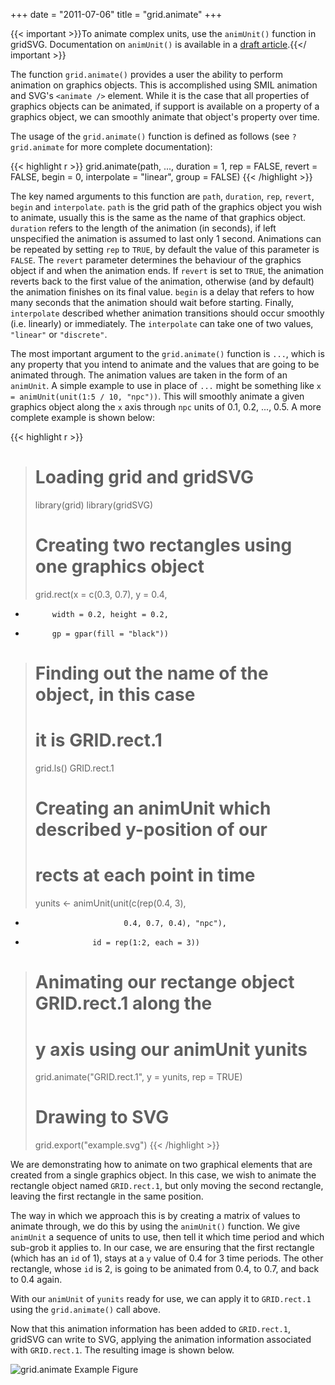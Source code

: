 +++
date = "2011-07-06"
title = "grid.animate"
+++

{{< important >}}To animate complex units, use the `animUnit()` function in gridSVG. Documentation on `animUnit()` is available in a [draft article](https://www.stat.auckland.ac.nz/~paul/gridSVG/gridsvg.pdf).{{</ important >}}

The function `grid.animate()` provides a user the ability to perform animation
on graphics objects. This is accomplished using SMIL animation and SVG's
`<animate />` element. While it is the case that all properties of graphics
objects can be animated, if support is available on a property of a graphics
object, we can smoothly animate that object's property over time.

The usage of the `grid.animate()` function is defined as follows (see
`?grid.animate` for more complete documentation):

{{< highlight r >}}
grid.animate(path, ..., 
             duration = 1, rep = FALSE, revert = FALSE,
             begin = 0, interpolate = "linear", group = FALSE)
{{< /highlight >}}

The key named arguments to this function are `path`, `duration`, `rep`,
`revert`, `begin` and `interpolate`. `path` is the grid path of the graphics object you wish to animate,
usually this is the same as the name of that graphics object. `duration` refers
to the length of the animation (in seconds), if left unspecified the animation
is assumed to last only 1 second. Animations can be repeated by setting `rep`
to `TRUE`, by default the value of this parameter is `FALSE`. The `revert`
parameter determines the behaviour of the graphics object if and when the
animation ends. If `revert` is set to `TRUE`, the animation reverts back to the
first value of the animation, otherwise (and by default) the animation finishes
on its final value. `begin` is a delay that refers to how many seconds that the
animation should wait before starting. Finally, `interpolate` described whether
animation transitions should occur smoothly (i.e. linearly) or immediately. The
`interpolate` can take one of two values, `"linear"` or `"discrete"`.

The most important argument to the `grid.animate()` function is `...`, which is
any property that you intend to animate and the values that are going to be
animated through. The animation values are taken in the form of an `animUnit`.
A simple example to use in place of `...` might be something like `x = animUnit(unit(1:5 / 10, "npc"))`.
This will smoothly animate a given graphics object along the `x` axis through `npc`
units of 0.1, 0.2, ..., 0.5. A more complete example is shown below:

{{< highlight r >}}
> # Loading grid and gridSVG
> library(grid)
> library(gridSVG)
> 
> # Creating two rectangles using one graphics object
> grid.rect(x = c(0.3, 0.7), y = 0.4,
+           width = 0.2, height = 0.2,
+           gp = gpar(fill = "black"))
> 
> # Finding out the name of the object, in this case
> # it is GRID.rect.1
> grid.ls()
GRID.rect.1
> 
> # Creating an animUnit which described y-position of our
> # rects at each point in time
> yunits <- animUnit(unit(c(rep(0.4, 3),
+                           0.4, 0.7, 0.4), "npc"),
+                    id = rep(1:2, each = 3))
> 
> # Animating our rectange object GRID.rect.1 along the
> # y axis using our animUnit yunits
> grid.animate("GRID.rect.1", y = yunits, rep = TRUE)
> 
> # Drawing to SVG
> grid.export("example.svg")
{{< /highlight >}}

We are demonstrating how to animate on two graphical elements that are created
from a single graphics object. In this case, we wish to animate the rectangle
object named `GRID.rect.1`, but only moving the second rectangle, leaving the
first rectangle in the same position.

The way in which we approach this is by creating a matrix of values to animate
through, we do this by using the `animUnit()` function. We give `animUnit` a
sequence of units to use, then tell it which time period and which sub-grob it
applies to. In our case, we are ensuring that the first rectangle (which has an
`id` of 1), stays at a `y` value of 0.4 for 3 time periods. The other
rectangle, whose `id` is 2, is going to be animated from 0.4, to 0.7, and back
to 0.4 again.

With our `animUnit` of `yunits` ready for use, we can apply it to `GRID.rect.1`
using the `grid.animate()` call above.

Now that this animation information has been added to `GRID.rect.1`,
gridSVG can write to SVG, applying the animation information associated with
`GRID.rect.1`. The resulting image is shown below.

![grid.animate Example Figure](../grid-animate-example.svg)
